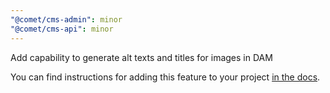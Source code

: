 ```yaml
---
"@comet/cms-admin": minor
"@comet/cms-api": minor
---
```


Add capability to generate alt texts and titles for images in DAM

You can find instructions for adding this feature to your project [in the docs](https://docs.comet-dxp.com/docs/content-generation/).
